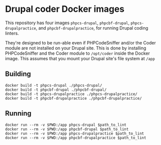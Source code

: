 # Drupal coder Docker images

This repository has four images `phpcs-drupal`, `phpcbf-drupal`, `phpcs-drupalpractice`, and `phpcbf-drupalpractice`, for running Drupal coding linters.

They're designed to be run-able even if PHPCodeSniffer and/or the Coder module are not installed on your Drupal site. This is done by installing PHPCodeSniffer and the Coder module to `/opt/coder` inside the Docker image. This assumes that you mount your Drupal site's file system at `/app`

## Building

```
docker build -t phpcs-drupal ./phpcs-drupal/
docker build -t phpcbf-drupal ./phpcbf-drupal/
docker build -t phpcs-drupalpractice ./phpcs-drupalpractice/
docker build -t phpcbf-drupalpractice ./phpcbf-drupalpractice/
```

## Running

```
docker run --rm -v $PWD:/app phpcs-drupal $path_to_lint
docker run --rm -v $PWD:/app phpcbf-drupal $path_to_lint
docker run --rm -v $PWD:/app phpcs-drupalpractice $path_to_lint
docker run --rm -v $PWD:/app phpcbf-drupalpractice $path_to_lint
```
